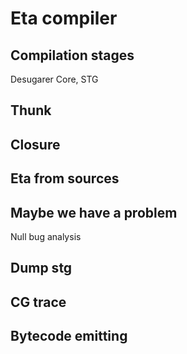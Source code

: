 # Eta compiler


## Compilation stages

Desugarer
Core,
STG


## Thunk

## Closure



## Eta from sources


## Maybe we have a problem

Null bug analysis

## Dump stg

## CG trace

## Bytecode  emitting
